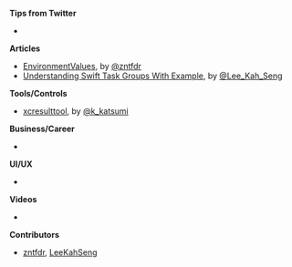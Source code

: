 **Tips from Twitter**

*

**Articles**

* [EnvironmentValues](https://www.fivestars.blog/articles/environmentvalues/), by [@zntfdr](https://twitter.com/zntfdr)
* [Understanding Swift Task Groups With Example](https://swiftsenpai.com/swift/understanding-task-groups/), by [@Lee_Kah_Seng](https://twitter.com/Lee_Kah_Seng)

**Tools/Controls**

* [xcresulttool](https://github.com/marketplace/actions/xcresulttool), by [@k_katsumi](https://twitter.com/k_katsumi)

**Business/Career**

* 

**UI/UX**

* 

**Videos**

* 

**Contributors**

* [zntfdr](https://github.com/zntfdr), [LeeKahSeng](https://github.com/LeeKahSeng)
